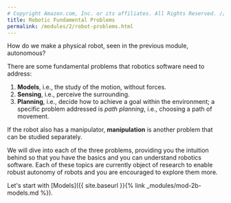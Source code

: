 ```yaml
---
# Copyright Amazon.com, Inc. or its affiliates. All Rights Reserved. // SPDX-License-Identifier: CC-BY-SA-4.0
title: Robotic Fundamental Problems
permalink: /modules/2/robot-problems.html
---
```


How do we make a physical robot, seen in the previous module, autonomous?

There are some fundamental problems that robotics software need to address:
1. **Models**, i.e., the study of the motion, without forces.
2. **Sensing**, i.e., perceive the surrounding.
3. **Planning**, i.e., decide how to achieve a goal within the environment; a specific problem addressed is *path planning*, i.e., choosing a path of movement.

If the robot also has a manipulator, **manipulation** is another problem that can be studied separately.

We will dive into each of the three problems, providing you the intuition behind so that you have the basics and you can understand robotics software. Each of these topics are currently object of research to enable robust autonomy of robots and you are encouraged to explore them more.

Let's start with [Models]({{ site.baseurl }}{% link _modules/mod-2b-models.md %}).
